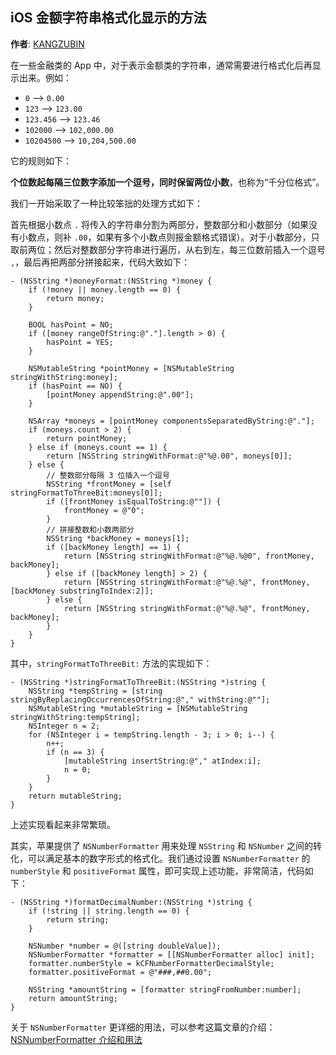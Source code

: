 iOS 金额字符串格式化显示的方法
--------
**作者**: [KANGZUBIN](https://weibo.com/kangzubin)

在一些金融类的 App 中，对于表示金额类的字符串，通常需要进行格式化后再显示出来。例如：

* `0` --> `0.00`
* `123` --> `123.00`
* `123.456` --> `123.46`
* `102000` --> `102,000.00`
* `10204500` --> `10,204,500.00`

它的规则如下：

**个位数起每隔三位数字添加一个逗号，同时保留两位小数**，也称为“千分位格式”。

我们一开始采取了一种比较笨拙的处理方式如下：

首先根据小数点 `.` 将传入的字符串分割为两部分，整数部分和小数部分（如果没有小数点，则补 `.00`，如果有多个小数点则报金额格式错误）。对于小数部分，只取前两位；然后对整数部分字符串进行遍历，从右到左，每三位数前插入一个逗号 `,`，最后再把两部分拼接起来，代码大致如下：

```objc
- (NSString *)moneyFormat:(NSString *)money {
    if (!money || money.length == 0) {
        return money;
    }

    BOOL hasPoint = NO;
    if ([money rangeOfString:@"."].length > 0) {
        hasPoint = YES;
    }

    NSMutableString *pointMoney = [NSMutableString stringWithString:money];
    if (hasPoint == NO) {
        [pointMoney appendString:@".00"];
    }

    NSArray *moneys = [pointMoney componentsSeparatedByString:@"."];
    if (moneys.count > 2) {
        return pointMoney;
    } else if (moneys.count == 1) {
        return [NSString stringWithFormat:@"%@.00", moneys[0]];
    } else {
        // 整数部分每隔 3 位插入一个逗号
        NSString *frontMoney = [self stringFormatToThreeBit:moneys[0]];
        if ([frontMoney isEqualToString:@""]) {
            frontMoney = @"0";
        }
        // 拼接整数和小数两部分
        NSString *backMoney = moneys[1];
        if ([backMoney length] == 1) {
            return [NSString stringWithFormat:@"%@.%@0", frontMoney, backMoney];
        } else if ([backMoney length] > 2) {
            return [NSString stringWithFormat:@"%@.%@", frontMoney, [backMoney substringToIndex:2]];
        } else {
            return [NSString stringWithFormat:@"%@.%@", frontMoney, backMoney];
        }
    }
}
```

其中，`stringFormatToThreeBit:` 方法的实现如下：

```objc
- (NSString *)stringFormatToThreeBit:(NSString *)string {
    NSString *tempString = [string stringByReplacingOccurrencesOfString:@"," withString:@""];
    NSMutableString *mutableString = [NSMutableString stringWithString:tempString];
    NSInteger n = 2;
    for (NSInteger i = tempString.length - 3; i > 0; i--) {
        n++;
        if (n == 3) {
            [mutableString insertString:@"," atIndex:i];
            n = 0;
        }
    }
    return mutableString;
}
```

上述实现看起来非常繁琐。

其实，苹果提供了 `NSNumberFormatter` 用来处理 `NSString` 和 `NSNumber` 之间的转化，可以满足基本的数字形式的格式化。我们通过设置 `NSNumberFormatter` 的 `numberStyle` 和 `positiveFormat` 属性，即可实现上述功能，非常简洁，代码如下：

```objc
- (NSString *)formatDecimalNumber:(NSString *)string {
    if (!string || string.length == 0) {
        return string;
    }
    
    NSNumber *number = @([string doubleValue]);
    NSNumberFormatter *formatter = [[NSNumberFormatter alloc] init];
    formatter.numberStyle = kCFNumberFormatterDecimalStyle;
    formatter.positiveFormat = @"###,##0.00";
    
    NSString *amountString = [formatter stringFromNumber:number];
    return amountString;
}
```

关于 `NSNumberFormatter` 更详细的用法，可以参考这篇文章的介绍：[NSNumberFormatter 介绍和用法](https://www.jianshu.com/p/95952b145a8e)
